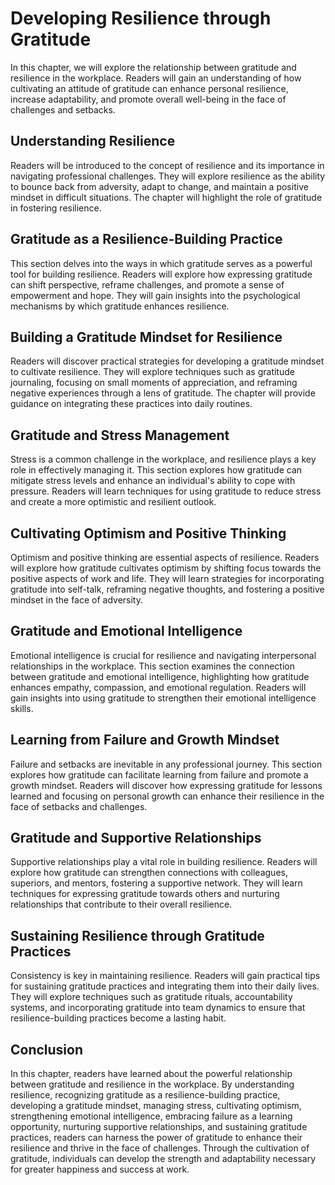 Developing Resilience through Gratitude
================================================

In this chapter, we will explore the relationship between gratitude and resilience in the workplace. Readers will gain an understanding of how cultivating an attitude of gratitude can enhance personal resilience, increase adaptability, and promote overall well-being in the face of challenges and setbacks.

Understanding Resilience
------------------------

Readers will be introduced to the concept of resilience and its importance in navigating professional challenges. They will explore resilience as the ability to bounce back from adversity, adapt to change, and maintain a positive mindset in difficult situations. The chapter will highlight the role of gratitude in fostering resilience.

Gratitude as a Resilience-Building Practice
-------------------------------------------

This section delves into the ways in which gratitude serves as a powerful tool for building resilience. Readers will explore how expressing gratitude can shift perspective, reframe challenges, and promote a sense of empowerment and hope. They will gain insights into the psychological mechanisms by which gratitude enhances resilience.

Building a Gratitude Mindset for Resilience
-------------------------------------------

Readers will discover practical strategies for developing a gratitude mindset to cultivate resilience. They will explore techniques such as gratitude journaling, focusing on small moments of appreciation, and reframing negative experiences through a lens of gratitude. The chapter will provide guidance on integrating these practices into daily routines.

Gratitude and Stress Management
-------------------------------

Stress is a common challenge in the workplace, and resilience plays a key role in effectively managing it. This section explores how gratitude can mitigate stress levels and enhance an individual's ability to cope with pressure. Readers will learn techniques for using gratitude to reduce stress and create a more optimistic and resilient outlook.

Cultivating Optimism and Positive Thinking
------------------------------------------

Optimism and positive thinking are essential aspects of resilience. Readers will explore how gratitude cultivates optimism by shifting focus towards the positive aspects of work and life. They will learn strategies for incorporating gratitude into self-talk, reframing negative thoughts, and fostering a positive mindset in the face of adversity.

Gratitude and Emotional Intelligence
------------------------------------

Emotional intelligence is crucial for resilience and navigating interpersonal relationships in the workplace. This section examines the connection between gratitude and emotional intelligence, highlighting how gratitude enhances empathy, compassion, and emotional regulation. Readers will gain insights into using gratitude to strengthen their emotional intelligence skills.

Learning from Failure and Growth Mindset
----------------------------------------

Failure and setbacks are inevitable in any professional journey. This section explores how gratitude can facilitate learning from failure and promote a growth mindset. Readers will discover how expressing gratitude for lessons learned and focusing on personal growth can enhance their resilience in the face of setbacks and challenges.

Gratitude and Supportive Relationships
--------------------------------------

Supportive relationships play a vital role in building resilience. Readers will explore how gratitude can strengthen connections with colleagues, superiors, and mentors, fostering a supportive network. They will learn techniques for expressing gratitude towards others and nurturing relationships that contribute to their overall resilience.

Sustaining Resilience through Gratitude Practices
-------------------------------------------------

Consistency is key in maintaining resilience. Readers will gain practical tips for sustaining gratitude practices and integrating them into their daily lives. They will explore techniques such as gratitude rituals, accountability systems, and incorporating gratitude into team dynamics to ensure that resilience-building practices become a lasting habit.

Conclusion
----------

In this chapter, readers have learned about the powerful relationship between gratitude and resilience in the workplace. By understanding resilience, recognizing gratitude as a resilience-building practice, developing a gratitude mindset, managing stress, cultivating optimism, strengthening emotional intelligence, embracing failure as a learning opportunity, nurturing supportive relationships, and sustaining gratitude practices, readers can harness the power of gratitude to enhance their resilience and thrive in the face of challenges. Through the cultivation of gratitude, individuals can develop the strength and adaptability necessary for greater happiness and success at work.
